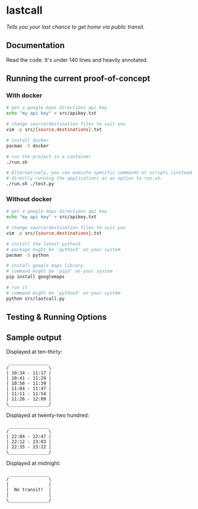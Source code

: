 # lastcall

_Tells you your last chance to get home via public transit._

## Documentation

Read the code. It's under 140 lines and heavily annotated.

## Running the current proof-of-concept

### With docker
```bash
# get a google maps directions api key
echo "my api key" > src/apikey.txt

# change source/destination files to suit you
vim -p src/{source,destinations}.txt

# install docker
pacman -S docker

# run the project in a container
./run.sh

# Alternatively, you can execute specific commands or scripts (instead of
# directly running the application) as an option to run.sh.
./run.sh ./test.py
```

### Without docker

```bash
# get a google maps directions api key
echo "my api key" > src/apikey.txt

# change source/destination files to suit you
vim -p src/{source,destinations}.txt

# install the latest python3
# package might be 'python3' on your system
pacman -S python

# install google maps library
# command might be 'pip3' on your system
pip install googlemaps

# run it
# command might be 'python3' on your system
python src/lastcall.py
```

## Testing & Running Options


## Sample output

Displayed at ten-thirty:
```
 _______________
/               \
| 10:34 - 11:17 |
| 10:41 - 11:24 |
| 10:56 - 11:39 |
| 11:04 - 11:47 |
| 11:11 - 11:54 |
| 11:26 - 12:09 |
\_______________/
```

Displayed at twenty-two hundred:
```
 _______________
/               \
| 22:04 - 22:47 |
| 22:12 - 23:03 |
| 22:35 - 23:22 |
\_______________/
```

Displayed at midnight:
```
 _______________
/               \
|               |
|  No transit!  |
|               |
\_______________/
```
